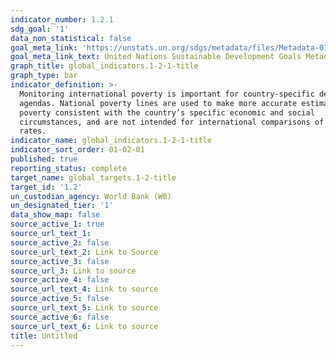 ```yaml
---
indicator_number: 1.2.1
sdg_goal: '1'
data_non_statistical: false
goal_meta_link: 'https://unstats.un.org/sdgs/metadata/files/Metadata-01-02-01.pdf '
goal_meta_link_text: United Nations Sustainable Development Goals Metadata (PDF 98.2 KB)
graph_title: global_indicators.1-2-1-title
graph_type: bar
indicator_definition: >-
  Monitoring international poverty is important for country-specific development
  agendas. National poverty lines are used to make more accurate estimates of
  poverty consistent with the country’s specific economic and social
  circumstances, and are not intended for international comparisons of poverty
  rates.
indicator_name: global_indicators.1-2-1-title
indicator_sort_order: 01-02-01
published: true
reporting_status: complete
target_name: global_targets.1-2-title
target_id: '1.2'
un_custodian_agency: World Bank (WB)
un_designated_tier: '1'
data_show_map: false
source_active_1: true
source_url_text_1:
source_active_2: false
source_url_text_2: Link to Source
source_active_3: false
source_url_3: Link to source
source_active_4: false
source_url_text_4: Link to source
source_active_5: false
source_url_text_5: Link to source
source_active_6: false
source_url_text_6: Link to source
title: Untitled
---
```

